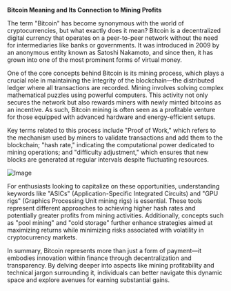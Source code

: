 **Bitcoin Meaning and Its Connection to Mining Profits**

The term "Bitcoin" has become synonymous with the world of cryptocurrencies, but what exactly does it mean? Bitcoin is a decentralized digital currency that operates on a peer-to-peer network without the need for intermediaries like banks or governments. It was introduced in 2009 by an anonymous entity known as Satoshi Nakamoto, and since then, it has grown into one of the most prominent forms of virtual money.

One of the core concepts behind Bitcoin is its mining process, which plays a crucial role in maintaining the integrity of the blockchain—the distributed ledger where all transactions are recorded. Mining involves solving complex mathematical puzzles using powerful computers. This activity not only secures the network but also rewards miners with newly minted bitcoins as an incentive. As such, Bitcoin mining is often seen as a profitable venture for those equipped with advanced hardware and energy-efficient setups.

Key terms related to this process include "Proof of Work," which refers to the mechanism used by miners to validate transactions and add them to the blockchain; "hash rate," indicating the computational power dedicated to mining operations; and "difficulty adjustment," which ensures that new blocks are generated at regular intervals despite fluctuating resources.

![Image](https://github.com/user-attachments/assets/b8266eee-691e-4ee1-99ef-bfa10d234fd4)

For enthusiasts looking to capitalize on these opportunities, understanding keywords like "ASICs" (Application-Specific Integrated Circuits) and "GPU rigs" (Graphics Processing Unit mining rigs) is essential. These tools represent different approaches to achieving higher hash rates and potentially greater profits from mining activities. Additionally, concepts such as "pool mining" and "cold storage" further enhance strategies aimed at maximizing returns while minimizing risks associated with volatility in cryptocurrency markets.

In summary, Bitcoin represents more than just a form of payment—it embodies innovation within finance through decentralization and transparency. By delving deeper into aspects like mining profitability and technical jargon surrounding it, individuals can better navigate this dynamic space and explore avenues for earning substantial gains.